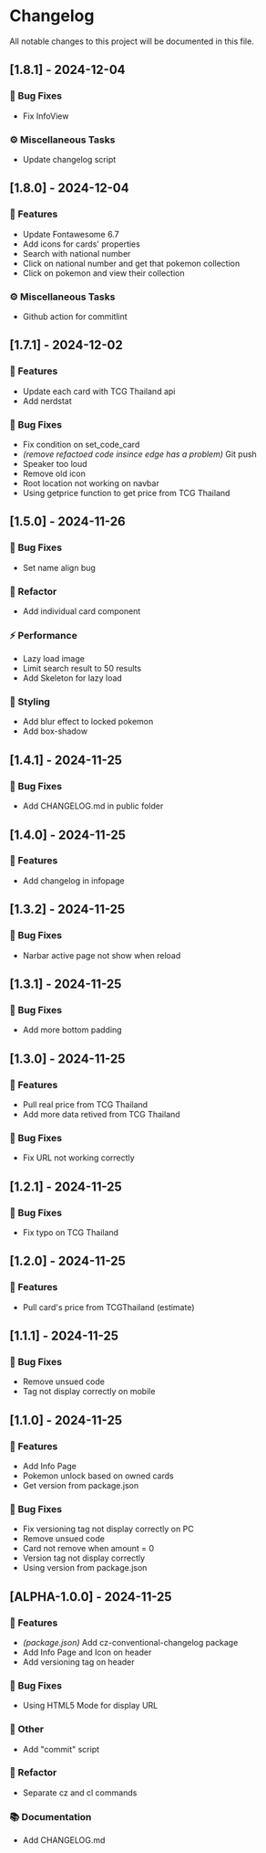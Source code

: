 # Changelog

All notable changes to this project will be documented in this file.

## [1.8.1] - 2024-12-04

### 🐛 Bug Fixes

- Fix InfoView

### ⚙️ Miscellaneous Tasks

- Update changelog script

## [1.8.0] - 2024-12-04

### 🚀 Features

- Update Fontawesome 6.7
- Add icons for cards' properties
- Search with national number
- Click on national number and get that pokemon collection
- Click on pokemon and view their collection

### ⚙️ Miscellaneous Tasks

- Github action for commitlint

## [1.7.1] - 2024-12-02

### 🚀 Features

- Update each card with TCG Thailand api
- Add nerdstat

### 🐛 Bug Fixes

- Fix condition on set_code_card
- *(remove refactoed code insince edge has a problem)* Git push
- Speaker too loud
- Remove old icon
- Root location not working on navbar
- Using getprice function to get price from TCG Thailand

## [1.5.0] - 2024-11-26

### 🐛 Bug Fixes

- Set name align bug

### 🚜 Refactor

- Add individual card component

### ⚡ Performance

- Lazy load image
- Limit search result to 50 results
- Add Skeleton for lazy load

### 🎨 Styling

- Add blur effect to locked pokemon
- Add box-shadow

## [1.4.1] - 2024-11-25

### 🐛 Bug Fixes

- Add CHANGELOG.md in public folder

## [1.4.0] - 2024-11-25

### 🚀 Features

- Add changelog in infopage

## [1.3.2] - 2024-11-25

### 🐛 Bug Fixes

- Narbar active page not show when reload

## [1.3.1] - 2024-11-25

### 🐛 Bug Fixes

- Add more bottom padding

## [1.3.0] - 2024-11-25

### 🚀 Features

- Pull real price from TCG Thailand
- Add more data retived from TCG Thailand

### 🐛 Bug Fixes

- Fix URL not working correctly

## [1.2.1] - 2024-11-25

### 🐛 Bug Fixes

- Fix typo on TCG Thailand

## [1.2.0] - 2024-11-25

### 🚀 Features

- Pull card's price from TCGThailand (estimate)

## [1.1.1] - 2024-11-25

### 🐛 Bug Fixes

- Remove unsued code
- Tag not display correctly on mobile

## [1.1.0] - 2024-11-25

### 🚀 Features

- Add Info Page
- Pokemon unlock based on owned cards
- Get version from package.json

### 🐛 Bug Fixes

- Fix versioning tag not display correctly on PC
- Remove unsued code
- Card not remove when amount = 0
- Version tag not display correctly
- Using version from package.json

## [ALPHA-1.0.0] - 2024-11-25

### 🚀 Features

- *(package.json)* Add cz-conventional-changelog package
- Add Info Page and Icon on header
- Add versioning tag on header

### 🐛 Bug Fixes

- Using HTML5 Mode for display URL

### 💼 Other

- Add "commit" script

### 🚜 Refactor

- Separate cz and cl commands

### 📚 Documentation

- Add CHANGELOG.md

<!-- generated by git-cliff -->

